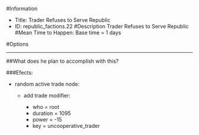 #Information
 - Title: Trader Refuses to Serve Republic
 - ID: republic_factions.22
#Description
Trader Refuses to Serve Republic
#Mean Time to Happen:
Base time = 1 days

#Options

___
##What does he plan to accomplish with this?

###Efects:<ul><li>random active trade node:</li><ul><li>add trade modifier:</li><ul><li>who = root</li><li>duration = 1095</li><li>power = -15</li><li>key = uncooperative_trader</li></ul></ul></ul>

